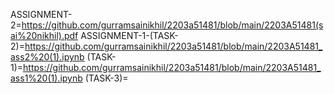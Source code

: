 ASSIGNMENT-2=https://github.com/gurramsainikhil/2203a51481/blob/main/2203A51481(sai%20nikhil).pdf
ASSIGNMENT-1-(TASK-2)=https://github.com/gurramsainikhil/2203a51481/blob/main/2203A51481_ass2%20(1).ipynb
(TASK-1)=https://github.com/gurramsainikhil/2203a51481/blob/main/2203A51481_ass1%20(1).ipynb
(TASK-3)=

